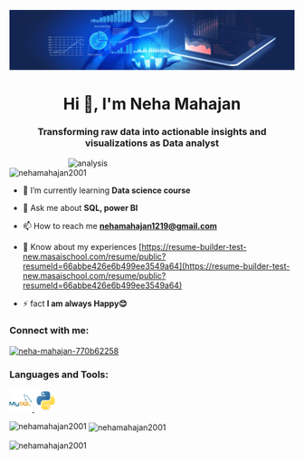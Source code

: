 ![logo](https://github.com/Nehamahajan2001/Nehamahajan2001/blob/main/github%20banner.png)
<h1 align="center">Hi 👋, I'm Neha Mahajan</h1>
<h3 align="center">Transforming raw data into actionable insights and visualizations as Data analyst</h3>

<img align="right" alt="analysis" width="400" src="https://encrypted-tbn0.gstatic.com/images?q=tbn:ANd9GcRkjzSj0uXxGMzonNmqRGHx_yx9qqCqnREW5Q&s">

<p align="left"> <img src="https://komarev.com/ghpvc/?username=nehamahajan2001&label=Profile%20views&color=0e75b6&style=flat" alt="nehamahajan2001" /> </p>

- 🌱 I’m currently learning **Data science course**

- 💬 Ask me about **SQL, power BI**

- 📫 How to reach me **nehamahajan1219@gmail.com**

- 📄 Know about my experiences [https://resume-builder-test-new.masaischool.com/resume/public?resumeId=66abbe426e6b499ee3549a64](https://resume-builder-test-new.masaischool.com/resume/public?resumeId=66abbe426e6b499ee3549a64)

- ⚡ fact **I am always Happy😊**

<h3 align="left">Connect with me:</h3>
<p align="left">
<a href="https://linkedin.com/in/neha-mahajan-770b62258" target="blank"><img align="center" src="https://raw.githubusercontent.com/rahuldkjain/github-profile-readme-generator/master/src/images/icons/Social/linked-in-alt.svg" alt="neha-mahajan-770b62258" height="30" width="40" /></a>
</p>

<h3 align="left">Languages and Tools:</h3>
<p align="left"> <a href="https://www.mysql.com/" target="_blank" rel="noreferrer"> <img src="https://raw.githubusercontent.com/devicons/devicon/master/icons/mysql/mysql-original-wordmark.svg" alt="mysql" width="40" height="40"/> </a> <a href="https://www.python.org" target="_blank" rel="noreferrer"> <img src="https://raw.githubusercontent.com/devicons/devicon/master/icons/python/python-original.svg" alt="python" width="40" height="40"/> </a> </p>

<p><img align="left" src="https://github-readme-stats.vercel.app/api/top-langs?username=nehamahajan2001&show_icons=true&locale=en&layout=compact" alt="nehamahajan2001" /></p>

<p>&nbsp;<img align="center" src="https://github-readme-stats.vercel.app/api?username=nehamahajan2001&show_icons=true&locale=en" alt="nehamahajan2001" /></p>

<p><img align="center" src="https://github-readme-streak-stats.herokuapp.com/?user=nehamahajan2001&" alt="nehamahajan2001" /></p>
